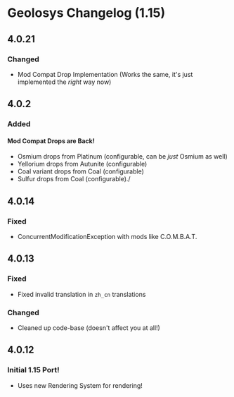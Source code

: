 # Geolosys Changelog (1.15)

## 4.0.21

### Changed

- Mod Compat Drop Implementation (Works the same, it's just implemented the *right* way now)

## 4.0.2

### Added

#### Mod Compat Drops are Back!
- Osmium drops from Platinum (configurable, can be *just* Osmium as well)
- Yellorium drops from Autunite (configurable)
- Coal variant drops from Coal (configurable)
- Sulfur drops from Coal (configurable)./

## 4.0.14

### Fixed

- ConcurrentModificationException with mods like C.O.M.B.A.T.

## 4.0.13

### Fixed

- Fixed invalid translation in `zh_cn` translations

### Changed

- Cleaned up code-base (doesn't affect you at all!)

## 4.0.12

### Initial 1.15 Port!

- Uses new Rendering System for rendering!
